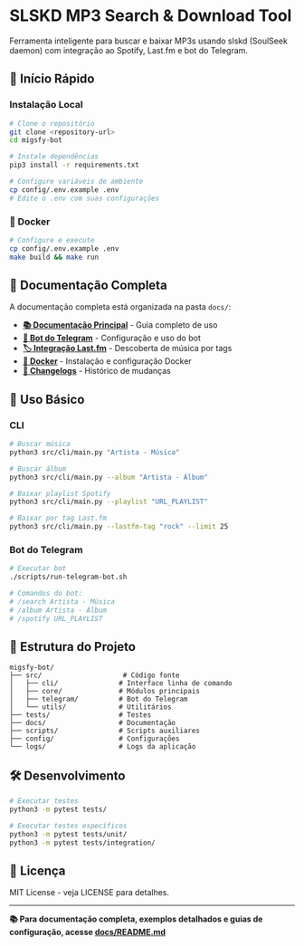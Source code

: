 # SLSKD MP3 Search & Download Tool

Ferramenta inteligente para buscar e baixar MP3s usando slskd (SoulSeek daemon) com integração ao Spotify, Last.fm e bot do Telegram.

## 🚀 Início Rápido

### Instalação Local
```bash
# Clone o repositório
git clone <repository-url>
cd migsfy-bot

# Instale dependências
pip3 install -r requirements.txt

# Configure variáveis de ambiente
cp config/.env.example .env
# Edite o .env com suas configurações
```

### 🐳 Docker
```bash
# Configure e execute
cp config/.env.example .env
make build && make run
```

## 📖 Documentação Completa

A documentação completa está organizada na pasta `docs/`:

- **[📚 Documentação Principal](docs/README.md)** - Guia completo de uso
- **[🤖 Bot do Telegram](docs/TELEGRAM/)** - Configuração e uso do bot
- **[🏷️ Integração Last.fm](docs/LASTFM/)** - Descoberta de música por tags
- **[🐳 Docker](docs/DOCKER/)** - Instalação e configuração Docker
- **[📝 Changelogs](docs/CHANGELOG/)** - Histórico de mudanças

## 🎯 Uso Básico

### CLI
```bash
# Buscar música
python3 src/cli/main.py "Artista - Música"

# Buscar álbum
python3 src/cli/main.py --album "Artista - Álbum"

# Baixar playlist Spotify
python3 src/cli/main.py --playlist "URL_PLAYLIST"

# Baixar por tag Last.fm
python3 src/cli/main.py --lastfm-tag "rock" --limit 25
```

### Bot do Telegram
```bash
# Executar bot
./scripts/run-telegram-bot.sh

# Comandos do bot:
# /search Artista - Música
# /album Artista - Álbum
# /spotify URL_PLAYLIST
```

## 📁 Estrutura do Projeto

```
migsfy-bot/
├── src/                    # Código fonte
│   ├── cli/               # Interface linha de comando
│   ├── core/              # Módulos principais
│   ├── telegram/          # Bot do Telegram
│   └── utils/             # Utilitários
├── tests/                 # Testes
├── docs/                  # Documentação
├── scripts/               # Scripts auxiliares
├── config/                # Configurações
└── logs/                  # Logs da aplicação
```

## 🛠️ Desenvolvimento

```bash
# Executar testes
python3 -m pytest tests/

# Executar testes específicos
python3 -m pytest tests/unit/
python3 -m pytest tests/integration/
```

## 📝 Licença

MIT License - veja LICENSE para detalhes.

---

**📚 Para documentação completa, exemplos detalhados e guias de configuração, acesse [docs/README.md](docs/README.md)**
